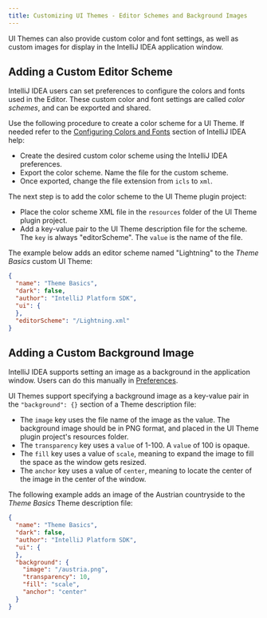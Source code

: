 ```yaml
---
title: Customizing UI Themes - Editor Schemes and Background Images
---
```


UI Themes can also provide custom color and font settings, as well as custom images for display in the IntelliJ IDEA application window.
 
## Adding a Custom Editor Scheme
IntelliJ IDEA users can set preferences to configure the colors and fonts used in the Editor. 
These custom color and font settings are called _color schemes_, and can be exported and shared.

Use the following procedure to create a color scheme for a UI Theme. 
If needed refer to the [Configuring Colors and Fonts](https://www.jetbrains.com/help/idea/configuring-colors-and-fonts.html) section of IntelliJ IDEA help:
* Create the desired custom color scheme using the IntelliJ IDEA preferences.
* Export the color scheme. Name the file for the custom scheme.
* Once exported, change the file extension from `icls` to `xml`. 

The next step is to add the color scheme to the UI Theme plugin project:
* Place the color scheme XML file in the `resources` folder of the UI Theme plugin project.
* Add a key-value pair to the UI Theme description file for the scheme. 
The `key` is always "editorScheme". The `value` is the name of the file.

The example below adds an editor scheme named "Lightning" to the _Theme Basics_ custom UI Theme:
```json
{
  "name": "Theme Basics",
  "dark": false,
  "author": "IntelliJ Platform SDK",
  "ui": {
  },
  "editorScheme": "/Lightning.xml"
}
```

## Adding a Custom Background Image
IntelliJ IDEA supports setting an image as a background in the application window. 
Users can do this manually in [Preferences](https://www.jetbrains.com/help/idea/setting-background-image.html).

UI Themes support specifying a background image as a key-value pair in the `"background": {}` section of a Theme description file:
* The `image` key uses the file name of the image as the value.
The background image should be in PNG format, and placed in the UI Theme plugin project's resources folder. 
* The `transparency` key uses a `value` of 1-100. 
A `value` of 100 is opaque.
* The `fill` key uses a value of `scale`, meaning to expand the image to fill the space as the window gets resized.
* The `anchor` key uses a value of `center`, meaning to locate the center of the image in the center of the window. 


The following example adds an image of the Austrian countryside to the _Theme Basics_
Theme description file:
```json
{
  "name": "Theme Basics",
  "dark": false,
  "author": "IntelliJ Platform SDK",
  "ui": {
  },
  "background": {
    "image": "/austria.png",
    "transparency": 10,
    "fill": "scale",
    "anchor": "center"
  }
}
```